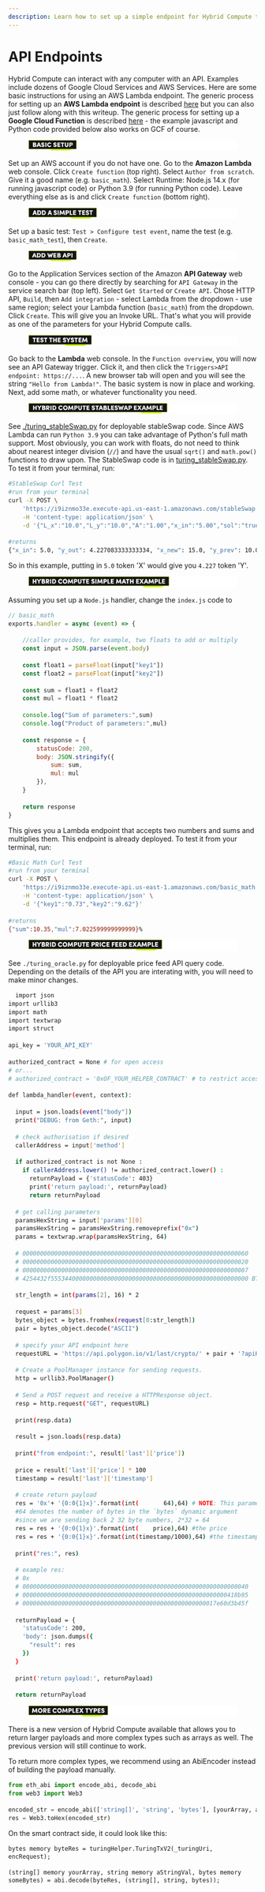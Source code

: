 ```yaml
---
description: Learn how to set up a simple endpoint for Hybrid Compute to interact with
---
```


# API Endpoints

Hybrid Compute can interact with any computer with an API. Examples include dozens of Google Cloud Services and AWS Services. Here are some basic instructions for using an AWS Lambda endpoint. The generic process for setting up an **AWS Lambda endpoint** is described [here](https://docs.aws.amazon.com/lambda/latest/dg/getting-started-create-function.html) but you can also just follow along with this writeup. The generic process for setting up a **Google Cloud Function** is described [here](https://cloud.google.com/functions/) - the example javascript and Python code provided below also works on GCF of course.



<figure><img src="../../.gitbook/assets/Artboard 1 (8).png" alt=""><figcaption></figcaption></figure>

Set up an AWS account if you do not have one. Go to the **Amazon Lambda** web console. Click `Create function` (top right). Select `Author from scratch`. Give it a good name (e.g. `basic_math`). Select Runtime: Node.js 14.x (for running javascript code) or Python 3.9 (for running Python code). Leave everything else as is and click `Create function` (bottom right).



<figure><img src="../../.gitbook/assets/Artboard 2 (10).png" alt=""><figcaption></figcaption></figure>

Set up a basic test: `Test > Configure test event`, name the test (e.g. `basic_math_test`), then `Create`.



<figure><img src="../../.gitbook/assets/Artboard 3 (5).png" alt=""><figcaption></figcaption></figure>

Go to the Application Services section of the Amazon **API Gateway** web console - you can go there directly by searching for `API Gateway` in the service search bar (top left). Select `Get Started` or `Create API`. Chose HTTP API, `Build`, then `Add integration` - select Lambda from the dropdown - use same region; select your Lambda function (`basic_math`) from the dropdown. Click `Create`. This will give you an Invoke URL. That's what you will provide as one of the parameters for your Hybrid Compute calls.



<figure><img src="../../.gitbook/assets/Artboard 4.png" alt=""><figcaption></figcaption></figure>

Go back to the **Lambda** web console. In the `Function overview`, you will now see an API Gateway trigger. Click it, and then click the `Triggers>API endpoint: https://...`. A new browser tab will open and you will see the string `"Hello from Lambda!"`. The basic system is now in place and working. Next, add some math, or whatever functionality you need.



<figure><img src="../../.gitbook/assets/Artboard 5 (6).png" alt=""><figcaption></figcaption></figure>

See [./turing\_stableSwap.py](https://github.com/bobanetwork/boba/blob/develop/boba\_examples/turing-stable-swap/aws/turing\_stableSwap.py) for deployable stableSwap code. Since AWS Lambda can run `Python 3.9` you can take advantage of Python's full math support. Most obviously, you can work with floats, do not need to think about nearest integer division (`//`) and have the usual `sqrt()` and `math.pow()` functions to draw upon. The StableSwap code is in [turing\_stableSwap.py](https://github.com/bobanetwork/boba/blob/develop/boba\_examples/turing-stable-swap/aws/turing\_stableSwap.py). To test it from your terminal, run:

```bash
#StableSwap Curl Test
#run from your terminal
curl -X POST \
    'https://i9iznmo33e.execute-api.us-east-1.amazonaws.com/stableSwap' \
    -H 'content-type: application/json' \
    -d '{"L_x":"10.0","L_y":"10.0","A":"1.00","x_in":"5.00","sol":"true"}'

#returns
{"x_in": 5.0, "y_out": 4.227083333333334, "x_new": 15.0, "y_prev": 10.0, "y_new": 5.772916666666666, "sol": true}%
```

So in this example, putting in `5.0` token 'X' would give you `4.227` token 'Y'.



<figure><img src="../../.gitbook/assets/Artboard 6.png" alt=""><figcaption></figcaption></figure>

Assuming you set up a `Node.js` handler, change the `index.js` code to

```javascript
// basic_math
exports.handler = async (event) => {

    //caller provides, for example, two floats to add or multiply
    const input = JSON.parse(event.body)

    const float1 = parseFloat(input["key1"])
    const float2 = parseFloat(input["key2"])

    const sum = float1 + float2
    const mul = float1 * float2

    console.log("Sum of parameters:",sum)
    console.log("Product of parameters:",mul)

    const response = {
        statusCode: 200,
        body: JSON.stringify({
            sum: sum,
            mul: mul
        }),
    }

    return response
}
```

This gives you a Lambda endpoint that accepts two numbers and sums and multiplies them. This endpoint is already deployed. To test it from your terminal, run:

```bash
#Basic Math Curl Test
#run from your terminal
curl -X POST \
    'https://i9iznmo33e.execute-api.us-east-1.amazonaws.com/basic_math' \
    -H 'content-type: application/json' \
    -d '{"key1":"0.73","key2":"9.62"}'

#returns
{"sum":10.35,"mul":7.022599999999999}%
```



<figure><img src="../../.gitbook/assets/Artboard 7.png" alt=""><figcaption></figcaption></figure>

See `./turing_oracle.py` for deployable price feed API query code. Depending on the details of the API you are interating with, you will need to make minor changes.

```bash
  import json
import urllib3
import math
import textwrap
import struct

api_key = 'YOUR_API_KEY'

authorized_contract = None # for open access
# or...
# authorized_contract = '0xOF_YOUR_HELPER_CONTRACT' # to restrict access to only your smart contract

def lambda_handler(event, context):

  input = json.loads(event["body"])
  print("DEBUG: from Geth:", input)

  # check authorisation if desired
  callerAddress = input['method']

  if authorized_contract is not None :
    if callerAddress.lower() != authorized_contract.lower() :
      returnPayload = {'statusCode': 403}
      print('return payload:', returnPayload)
      return returnPayload

  # get calling parameters
  paramsHexString = input['params'][0]
  paramsHexString = paramsHexString.removeprefix("0x")
  params = textwrap.wrap(paramsHexString, 64)

  # 0000000000000000000000000000000000000000000000000000000000000060
  # 0000000000000000000000000000000000000000000000000000000000000020
  # 0000000000000000000000000000000000000000000000000000000000000007
  # 4254432f55534400000000000000000000000000000000000000000000000000 BTC-USD, for example

  str_length = int(params[2], 16) * 2

  request = params[3]
  bytes_object = bytes.fromhex(request[0:str_length])
  pair = bytes_object.decode("ASCII")

  # specify your API endpoint here
  requestURL = 'https://api.polygon.io/v1/last/crypto/' + pair + '?apiKey=' + api_key

  # Create a PoolManager instance for sending requests.
  http = urllib3.PoolManager()

  # Send a POST request and receive a HTTPResponse object.
  resp = http.request("GET", requestURL)

  print(resp.data)

  result = json.loads(resp.data)

  print("from endpoint:", result['last']['price'])

  price = result['last']['price'] * 100
  timestamp = result['last']['timestamp']

  # create return payload
  res = '0x'+ '{0:0{1}x}'.format(int(       64),64) # NOTE: This parameter is not needed when using TuringTxV2()
  #64 denotes the number of bytes in the `bytes` dynamic argument
  #since we are sending back 2 32 byte numbers, 2*32 = 64
  res = res + '{0:0{1}x}'.format(int(    price),64) #the price
  res = res + '{0:0{1}x}'.format(int(timestamp/1000),64) #the timestamp

  print("res:", res)

  # example res:
  # 0x
  # 0000000000000000000000000000000000000000000000000000000000000040
  # 0000000000000000000000000000000000000000000000000000000000418b95
  # 0000000000000000000000000000000000000000000000000000017e60d3b45f

  returnPayload = {
    'statusCode': 200,
    'body': json.dumps({
      "result": res
    })
  }

  print('return payload:', returnPayload)

  return returnPayload

```



<figure><img src="../../.gitbook/assets/Artboard 8 (3).png" alt=""><figcaption></figcaption></figure>

There is a new version of Hybrid Compute available that allows you to return larger payloads and more complex types such as arrays as well. The previous version will still continue to work.

To return more complex types, we recommend using an AbiEncoder instead of building the payload manually.

```python
from eth_abi import encode_abi, decode_abi
from web3 import Web3

encoded_str = encode_abi(['string[]', 'string', 'bytes'], [yourArray, aStringVal, someBytes])
res = Web3.toHex(encoded_str)
```

On the smart contract side, it could look like this:

```solidity
bytes memory byteRes = turingHelper.TuringTxV2(_turingUri, encRequest);

(string[] memory yourArray, string memory aStringVal, bytes memory someBytes) = abi.decode(byteRes, (string[], string, bytes));
```
